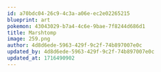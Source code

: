 ```yaml
---
id: a70bdc04-26c9-4c3a-a06e-ec2e02265215
blueprint: art
pokemon: 43043029-b7a4-4c6e-9bae-7f8244d686d1
title: Marshtomp
image: 259.png
author: 4d8d6ede-5963-429f-9c2f-74b897007e0c
updated_by: 4d8d6ede-5963-429f-9c2f-74b897007e0c
updated_at: 1716490902
---
```

